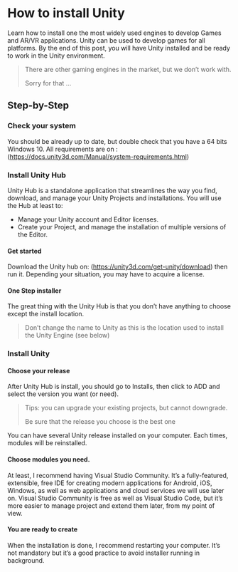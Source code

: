 # How to install Unity
Learn how to install one the most widely used engines to develop Games and AR/VR applications. Unity can be used to develop games for all platforms. By the end of this post, you will have Unity installed and be ready to work in the Unity environment.

> There are other gaming engines in the market, but we don’t work with.
> 
> Sorry for that …

## Step-by-Step
### Check your system
You should be already up to date, but double check that you have a 64 bits Windows 10.
All requirements are on : (https://docs.unity3d.com/Manual/system-requirements.html)

### Install Unity Hub
Unity Hub is a standalone application that streamlines the way you find, download, and manage your Unity Projects and installations.
You will use the Hub at least to:
- Manage your Unity account and Editor licenses.
- Create your Project, and manage the installation of multiple versions of the Editor.

#### Get started
Download the Unity hub on: (https://unity3d.com/get-unity/download) then run it.
Depending your situation, you may have to acquire a license.

#### One Step installer
The great thing with the Unity Hub is that you don’t have anything to choose except the install location.
> Don’t change the name to Unity as this is the location used to install the Unity Engine (see below)

### Install Unity
#### Choose your release
After Unity Hub is install, you should go to Installs, then click to ADD and select the version you want (or need).
> Tips: you can upgrade your existing projects, but cannot downgrade.
> 
> Be sure that the release you choose is the best one

You can have several Unity release installed on your computer. Each times, modules will be reinstalled.

#### Choose modules you need.
At least, I recommend having Visual Studio Community. It’s a fully-featured, extensible, free IDE for creating modern applications for Android, iOS, Windows, as well as web applications and cloud services we will use later on.
Visual Studio Community is free as well as Visual Studio Code, but it’s more easier to manage project and extend them later, from my point of view.

#### You are ready to create
When the installation is done, I recommend restarting your computer. It’s not mandatory but it’s a good practice to avoid installer running in background.

